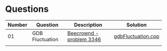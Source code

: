 # Questions

| Number | **Question** | **Description** | **Solution** |
| ------|--------------|-----------------|--------------|
| 01 |    GDB Fluctuation          |   [Beecrownd - problem 3346](https://www.beecrowd.com.br/judge/en/problems/view/3346)              |   [gdbFluctuation.cpp](gdbFluctuation.cpp)           |
|    |              |                 |              |



